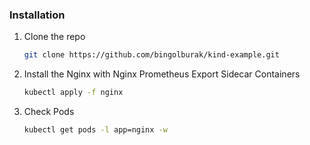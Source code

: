 
### Installation

1. Clone the repo
   ```sh
   git clone https://github.com/bingolburak/kind-example.git
   ```
2. Install the Nginx with Nginx Prometheus Export Sidecar Containers
   ```sh
   kubectl apply -f nginx     
   ```
4. Check Pods
   ```sh
   kubectl get pods -l app=nginx -w
   ```
